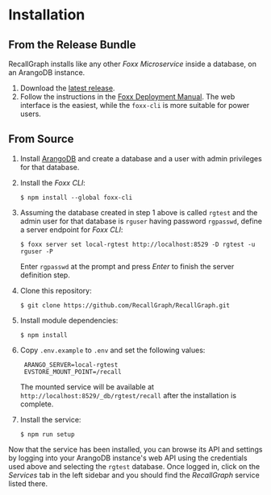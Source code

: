 # Installation

## From the Release Bundle

RecallGraph installs like any other _Foxx Microservice_ inside a database, on an ArangoDB instance.

1. Download the [latest release](https://github.com/adityamukho/RecallGraph/releases/).
2. Follow the instructions in the [Foxx Deployment Manual](https://www.arangodb.com/docs/3.6/foxx-deployment.html). The web interface is the easiest, while the `foxx-cli` is more suitable for power users.

## From Source

1. Install [ArangoDB](https://www.arangodb.com/docs/stable/getting-started-installation.html) and create a database and a user with admin privileges for that database.
2. Install the _Foxx CLI_:

   ```
   $ npm install --global foxx-cli
   ```

3. Assuming the database created in step 1 above is called `rgtest` and the admin user for that database is `rguser` having password `rgpasswd`, define a server endpoint for _Foxx CLI_:

   ```
   $ foxx server set local-rgtest http://localhost:8529 -D rgtest -u rguser -P
   ```

   Enter `rgpasswd` at the prompt and press _Enter_ to finish the server definition step.

4. Clone this repository:

   ```
   $ git clone https://github.com/RecallGraph/RecallGraph.git
   ```

5. Install module dependencies:

   ```
   $ npm install
   ```

6. Copy `.env.example` to `.env` and set the following values:

   ```text
    ARANGO_SERVER=local-rgtest
    EVSTORE_MOUNT_POINT=/recall
   ```

   The mounted service will be available at `http://localhost:8529/_db/rgtest/recall` after the installation is complete.

7. Install the service:

   ```
   $ npm run setup
   ```

Now that the service has been installed, you can browse its API and settings by logging into your ArangoDB instance's web API using the credentials used above and selecting the `rgtest` database. Once logged in, click on the _Services_ tab in the left sidebar and you should find the _RecallGraph_ service listed there.

